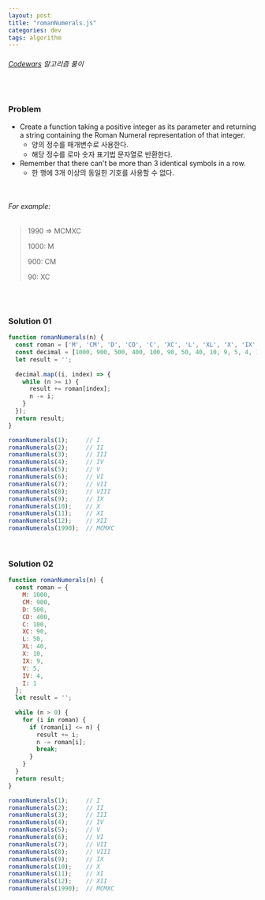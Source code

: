 ```yaml
---
layout: post
title: "romanNumerals.js"
categories: dev
tags: algorithm
---
```


###### [Codewars](https://www.codewars.com) 알고리즘 풀이

<br>

### Problem

- Create a function taking a positive integer as its parameter and returning a string containing the Roman Numeral representation of that integer.
  - 양의 정수를 매개변수로 사용한다.
  - 해당 정수를 로마 숫자 표기법 문자열로 반환한다.
- Remember that there can't be more than 3 identical symbols in a row.
  - 한 행에 3개 이상의 동일한 기호를 사용할 수 없다.

<br>

###### For example:

> 1990 => MCMXC
>
> 1000: M
>
> 900: CM
>
> 90: XC

<br>

<br>

### Solution 01

```js
function romanNumerals(n) {
  const roman = ['M', 'CM', 'D', 'CD', 'C', 'XC', 'L', 'XL', 'X', 'IX', 'V', 'IV', 'I'];
  const decimal = [1000, 900, 500, 400, 100, 90, 50, 40, 10, 9, 5, 4, 1];
  let result = '';
  
  decimal.map((i, index) => {
    while (n >= i) {
      result += roman[index];
      n -= i;
    }
  });
  return result;
}

romanNumerals(1);     // I
romanNumerals(2);     // II
romanNumerals(3);     // III
romanNumerals(4);     // IV
romanNumerals(5);     // V
romanNumerals(6);     // VI
romanNumerals(7);     // VII
romanNumerals(8);     // VIII
romanNumerals(9);     // IX
romanNumerals(10);    // X
romanNumerals(11);    // XI
romanNumerals(12);    // XII
romanNumerals(1990);  // MCMXC
```

<br>

### Solution 02

```js
function romanNumerals(n) {
  const roman = {
    M: 1000,
    CM: 900,
    D: 500,
    CD: 400,
    C: 100,
    XC: 90,
    L: 50,
    XL: 40,
    X: 10,
    IX: 9,
    V: 5,
    IV: 4,
    I: 1
  };
  let result = '';
  
  while (n > 0) {
    for (i in roman) {
      if (roman[i] <= n) {
        result += i;
        n -= roman[i];
        break;
      }
    }
  }
  return result;
}

romanNumerals(1);     // I
romanNumerals(2);     // II
romanNumerals(3);     // III
romanNumerals(4);     // IV
romanNumerals(5);     // V
romanNumerals(6);     // VI
romanNumerals(7);     // VII
romanNumerals(8);     // VIII
romanNumerals(9);     // IX
romanNumerals(10);    // X
romanNumerals(11);    // XI
romanNumerals(12);    // XII
romanNumerals(1990);  // MCMXC
```

<br>

<br>